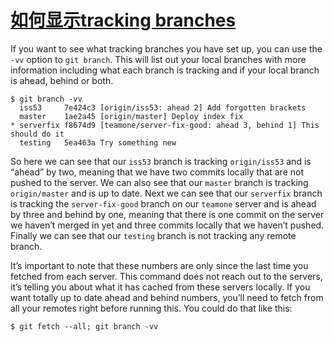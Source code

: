 # [如何显示tracking branches](https://git-scm.com/book/en/v2/Git-Branching-Remote-Branches)

If you want to see what tracking branches you have set up, you can use the `-vv` option to `git branch`. This will list out your local branches with more information including what each branch is tracking and if your local branch is ahead, behind or both.

```console
$ git branch -vv
  iss53     7e424c3 [origin/iss53: ahead 2] Add forgotten brackets
  master    1ae2a45 [origin/master] Deploy index fix
* serverfix f8674d9 [teamone/server-fix-good: ahead 3, behind 1] This should do it
  testing   5ea463a Try something new
```

So here we can see that our `iss53` branch is tracking `origin/iss53` and is “ahead” by two, meaning that we have two commits locally that are not pushed to the server. We can also see that our `master` branch is tracking `origin/master` and is up to date. Next we can see that our `serverfix` branch is tracking the `server-fix-good` branch on our `teamone` server and is ahead by three and behind by one, meaning that there is one commit on the server we haven’t merged in yet and three commits locally that we haven’t pushed. Finally we can see that our `testing` branch is not tracking any remote branch.

It’s important to note that these numbers are only since the last time you fetched from each server. This command does not reach out to the servers, it’s telling you about what it has cached from these servers locally. If you want totally up to date ahead and behind numbers, you’ll need to fetch from all your remotes right before running this. You could do that like this:

```console
$ git fetch --all; git branch -vv
```

